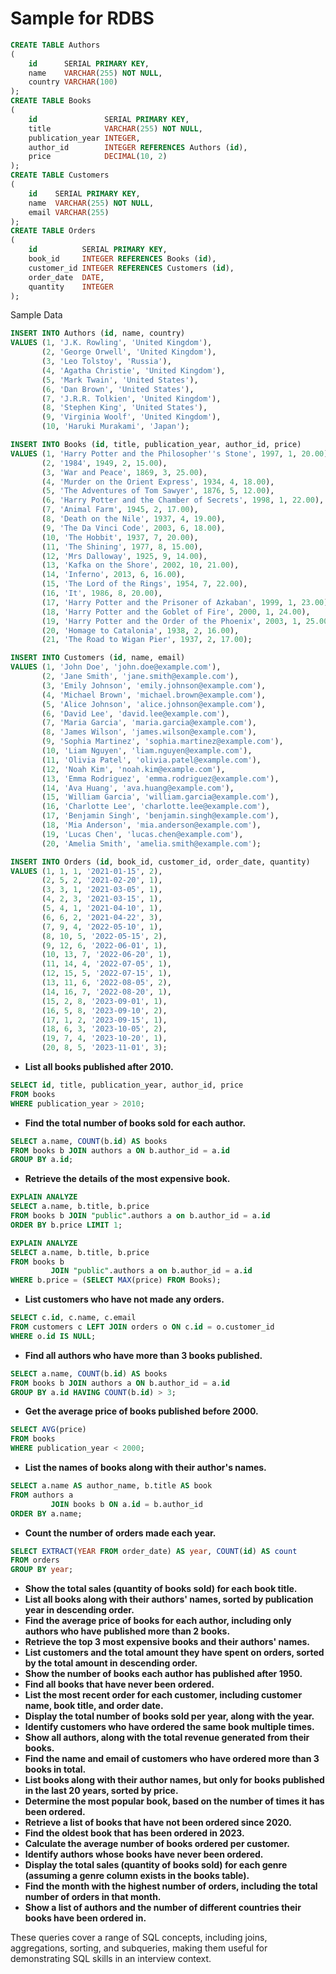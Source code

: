 # Sample for RDBS

```sql
CREATE TABLE Authors
(
    id      SERIAL PRIMARY KEY,
    name    VARCHAR(255) NOT NULL,
    country VARCHAR(100)
);
CREATE TABLE Books
(
    id               SERIAL PRIMARY KEY,
    title            VARCHAR(255) NOT NULL,
    publication_year INTEGER,
    author_id        INTEGER REFERENCES Authors (id),
    price            DECIMAL(10, 2)
);
CREATE TABLE Customers
(
    id    SERIAL PRIMARY KEY,
    name  VARCHAR(255) NOT NULL,
    email VARCHAR(255)
);
CREATE TABLE Orders
(
    id          SERIAL PRIMARY KEY,
    book_id     INTEGER REFERENCES Books (id),
    customer_id INTEGER REFERENCES Customers (id),
    order_date  DATE,
    quantity    INTEGER
);
```

Sample Data

```sql
INSERT INTO Authors (id, name, country)
VALUES (1, 'J.K. Rowling', 'United Kingdom'),
       (2, 'George Orwell', 'United Kingdom'),
       (3, 'Leo Tolstoy', 'Russia'),
       (4, 'Agatha Christie', 'United Kingdom'),
       (5, 'Mark Twain', 'United States'),
       (6, 'Dan Brown', 'United States'),
       (7, 'J.R.R. Tolkien', 'United Kingdom'),
       (8, 'Stephen King', 'United States'),
       (9, 'Virginia Woolf', 'United Kingdom'),
       (10, 'Haruki Murakami', 'Japan');

INSERT INTO Books (id, title, publication_year, author_id, price)
VALUES (1, 'Harry Potter and the Philosopher''s Stone', 1997, 1, 20.00),
       (2, '1984', 1949, 2, 15.00),
       (3, 'War and Peace', 1869, 3, 25.00),
       (4, 'Murder on the Orient Express', 1934, 4, 18.00),
       (5, 'The Adventures of Tom Sawyer', 1876, 5, 12.00),
       (6, 'Harry Potter and the Chamber of Secrets', 1998, 1, 22.00),
       (7, 'Animal Farm', 1945, 2, 17.00),
       (8, 'Death on the Nile', 1937, 4, 19.00),
       (9, 'The Da Vinci Code', 2003, 6, 18.00),
       (10, 'The Hobbit', 1937, 7, 20.00),
       (11, 'The Shining', 1977, 8, 15.00),
       (12, 'Mrs Dalloway', 1925, 9, 14.00),
       (13, 'Kafka on the Shore', 2002, 10, 21.00),
       (14, 'Inferno', 2013, 6, 16.00),
       (15, 'The Lord of the Rings', 1954, 7, 22.00),
       (16, 'It', 1986, 8, 20.00),
       (17, 'Harry Potter and the Prisoner of Azkaban', 1999, 1, 23.00),
       (18, 'Harry Potter and the Goblet of Fire', 2000, 1, 24.00),
       (19, 'Harry Potter and the Order of the Phoenix', 2003, 1, 25.00),
       (20, 'Homage to Catalonia', 1938, 2, 16.00),
       (21, 'The Road to Wigan Pier', 1937, 2, 17.00);

INSERT INTO Customers (id, name, email)
VALUES (1, 'John Doe', 'john.doe@example.com'),
       (2, 'Jane Smith', 'jane.smith@example.com'),
       (3, 'Emily Johnson', 'emily.johnson@example.com'),
       (4, 'Michael Brown', 'michael.brown@example.com'),
       (5, 'Alice Johnson', 'alice.johnson@example.com'),
       (6, 'David Lee', 'david.lee@example.com'),
       (7, 'Maria Garcia', 'maria.garcia@example.com'),
       (8, 'James Wilson', 'james.wilson@example.com'),
       (9, 'Sophia Martinez', 'sophia.martinez@example.com'),
       (10, 'Liam Nguyen', 'liam.nguyen@example.com'),
       (11, 'Olivia Patel', 'olivia.patel@example.com'),
       (12, 'Noah Kim', 'noah.kim@example.com'),
       (13, 'Emma Rodriguez', 'emma.rodriguez@example.com'),
       (14, 'Ava Huang', 'ava.huang@example.com'),
       (15, 'William Garcia', 'william.garcia@example.com'),
       (16, 'Charlotte Lee', 'charlotte.lee@example.com'),
       (17, 'Benjamin Singh', 'benjamin.singh@example.com'),
       (18, 'Mia Anderson', 'mia.anderson@example.com'),
       (19, 'Lucas Chen', 'lucas.chen@example.com'),
       (20, 'Amelia Smith', 'amelia.smith@example.com');

INSERT INTO Orders (id, book_id, customer_id, order_date, quantity)
VALUES (1, 1, 1, '2021-01-15', 2),
       (2, 5, 2, '2021-02-20', 1),
       (3, 3, 1, '2021-03-05', 1),
       (4, 2, 3, '2021-03-15', 1),
       (5, 4, 1, '2021-04-10', 1),
       (6, 6, 2, '2021-04-22', 3),
       (7, 9, 4, '2022-05-10', 1),
       (8, 10, 5, '2022-05-15', 2),
       (9, 12, 6, '2022-06-01', 1),
       (10, 13, 7, '2022-06-20', 1),
       (11, 14, 4, '2022-07-05', 1),
       (12, 15, 5, '2022-07-15', 1),
       (13, 11, 6, '2022-08-05', 2),
       (14, 16, 7, '2022-08-20', 1),
       (15, 2, 8, '2023-09-01', 1),
       (16, 5, 8, '2023-09-10', 2),
       (17, 1, 2, '2023-09-15', 1),
       (18, 6, 3, '2023-10-05', 2),
       (19, 7, 4, '2023-10-20', 1),
       (20, 8, 5, '2023-11-01', 3);
```

* **List all books published after 2010.**
```sql
SELECT id, title, publication_year, author_id, price 
FROM books 
WHERE publication_year > 2010;
```
* **Find the total number of books sold for each author.**
```sql
SELECT a.name, COUNT(b.id) AS books 
FROM books b JOIN authors a ON b.author_id = a.id 
GROUP BY a.id;
```
* **Retrieve the details of the most expensive book.**
```sql
EXPLAIN ANALYZE
SELECT a.name, b.title, b.price 
FROM books b JOIN "public".authors a on b.author_id = a.id
ORDER BY b.price LIMIT 1;
```
```sql
EXPLAIN ANALYZE
SELECT a.name, b.title, b.price
FROM books b
         JOIN "public".authors a on b.author_id = a.id
WHERE b.price = (SELECT MAX(price) FROM Books);
```
* **List customers who have not made any orders.**
```sql
SELECT c.id, c.name, c.email 
FROM customers c LEFT JOIN orders o ON c.id = o.customer_id 
WHERE o.id IS NULL; 
```
* **Find all authors who have more than 3 books published.**
```sql
SELECT a.name, COUNT(b.id) AS books 
FROM books b JOIN authors a ON b.author_id = a.id 
GROUP BY a.id HAVING COUNT(b.id) > 3;
```
* **Get the average price of books published before 2000.**

```sql
SELECT AVG(price)
FROM books
WHERE publication_year < 2000;
```
* **List the names of books along with their author's names.**
```sql
SELECT a.name AS author_name, b.title AS book
FROM authors a
         JOIN books b ON a.id = b.author_id
ORDER BY a.name;
```
* **Count the number of orders made each year.**
```sql
SELECT EXTRACT(YEAR FROM order_date) AS year, COUNT(id) AS count 
FROM orders
GROUP BY year;
``` 
* **Show the total sales (quantity of books sold) for each book title.**
* **List all books along with their authors' names, sorted by publication year in descending order.**
* **Find the average price of books for each author, including only authors who have published more than 2 books.**
* **Retrieve the top 3 most expensive books and their authors' names.**
* **List customers and the total amount they have spent on orders, sorted by the total amount in descending order.**
* **Show the number of books each author has published after 1950.**
* **Find all books that have never been ordered.**
* **List the most recent order for each customer, including customer name, book title, and order date.**
* **Display the total number of books sold per year, along with the year.**
* **Identify customers who have ordered the same book multiple times.**
* **Show all authors, along with the total revenue generated from their books.**
* **Find the name and email of customers who have ordered more than 3 books in total.**
* **List books along with their author names, but only for books published in the last 20 years, sorted by price.**
* **Determine the most popular book, based on the number of times it has been ordered.**
* **Retrieve a list of books that have not been ordered since 2020.**
* **Find the oldest book that has been ordered in 2023.**
* **Calculate the average number of books ordered per customer.**
* **Identify authors whose books have never been ordered.**
* **Display the total sales (quantity of books sold) for each genre (assuming a genre column exists in the books
    table).**
* **Find the month with the highest number of orders, including the total number of orders in that month.**
* **Show a list of authors and the number of different countries their books have been ordered in.**

These queries cover a range of SQL concepts, including joins, aggregations, sorting, and subqueries, making them useful
for demonstrating SQL skills in an interview context.